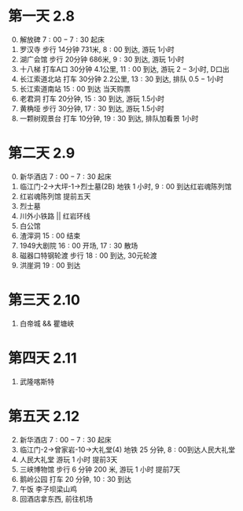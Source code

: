 # 第一天 $2.8$

0. 解放碑  $7:00-7:30$ 起床
1. 罗汉寺  步行 $14$分钟 $731$米, $8:00$ 到达, 游玩 $1$小时
2. 湖广会馆  步行 $20$分钟 $686$米, $9:30$ 到达, 游玩 $1$小时
3. 十八梯  打车A口 $30$分钟 $4.1$公里, $11:00$ 到达, 游玩 $2-3$小时, D口出
4. 长江索道北站 打车 $30$分钟 $2.2$公里, $13:30$ 到达, 排队 $0.5-1$小时
5. 长江索道南站 $15:00$ 到达 当天购票
6. 老君洞 打车 $20$分钟, $15:30$ 到达, 游玩 $1.5$小时
7. 黄桷垭 步行 $30$分钟, $17:30$ 到达, 游玩 $1.5$小时
8. 一颗树观景台 打车 $10$分钟, $19:30$ 到达, 排队加看景 $1$小时

# 第二天 $2.9$

0. 新华酒店  $7:00-7:30$ 起床
1. 临江门-2->大坪-1->烈士墓(2B) 地铁 $1$ 小时, $9:00$ 到达红岩魂陈列馆
2. 红岩魂陈列馆 提前五天
3. 烈士墓
4. 川外小铁路 || 红岩环线
5. 白公馆
6. 渣滓洞 $15:00$ 结束
7. 1949大剧院 $16:00$ 开场, $17:30$ 散场
8. 磁器口特钢轮渡 步行 $18:00$ 到达, 30元轮渡
9. 洪崖洞 $19:00$ 到达

# 第三天 $2.10$

1. 白帝城 && 瞿塘峡

# 第四天 $2.11$

1. 武隆喀斯特

# 第五天 $2.12$

2. 新华酒店 $7:00-7:30$ 起床
3. 临江门-2->曾家岩-10->大礼堂(4) 地铁 $25$ 分钟, $8:00$到达人民大礼堂
4. 人民大礼堂 游玩 $1$ 小时 提前3天
5. 三峡博物馆 步行 $6$ 分钟 $200$ 米, 游玩 $1$ 小时 提前7天
6. 鹅岭公园 打车 $20$ 分钟, $10:30$ 到达
7. 午饭 李子坝梁山鸡
8. 回酒店拿东西, 前往机场